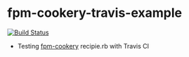 fpm-cookery-travis-example
==========================

[![Build Status](https://travis-ci.org/hansode/fpm-cookery-travis-example.png)](https://travis-ci.org/hansode/fpm-cookery-travis-example)

- Testing [fpm-cookery](https://github.com/bernd/fpm-cookery) recipie.rb with Travis CI
